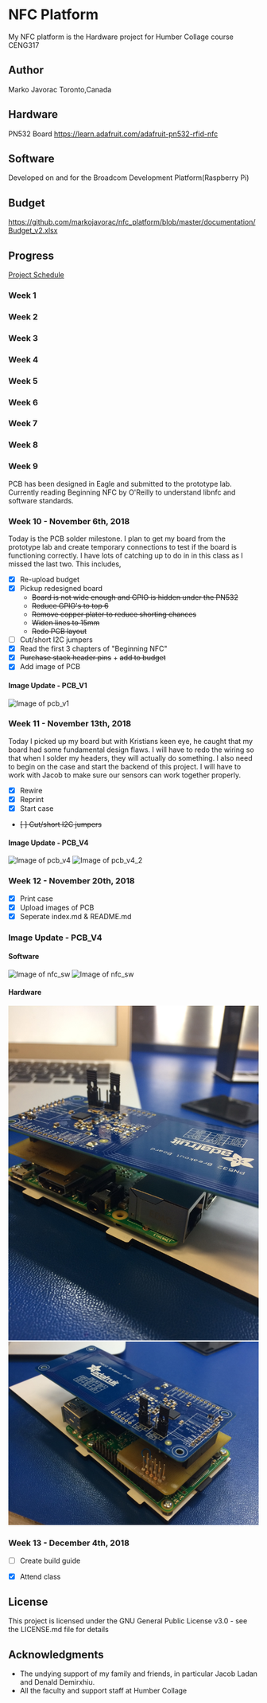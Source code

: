 # NFC Platform
My NFC platform is the Hardware project for Humber Collage course CENG317

## Author
Marko Javorac
Toronto,Canada

## Hardware
PN532 Board
https://learn.adafruit.com/adafruit-pn532-rfid-nfc

## Software
Developed on and for the Broadcom Development Platform(Raspberry Pi)


## Budget
https://github.com/markojavorac/nfc_platform/blob/master/documentation/Budget_v2.xlsx

## Progress
[Project Schedule](temp.com)
### Week 1
### Week 2
### Week 3
### Week 4
### Week 5
### Week 6
### Week 7
### Week 8


### Week 9
PCB has been designed in Eagle and submitted to the prototype lab. Currently reading Beginning NFC by O'Reilly to understand libnfc and software standards.

### Week 10 - November 6th, 2018
Today is the PCB solder milestone. I plan to get my board from the prototype lab and create temporary connections to test if the board is functioning correctly.
I have lots of catching up to do in in this class as I missed the last two. This includes,
- [x] Re-upload budget
- [x] Pickup redesigned board
  * ~~Board is not wide enough and GPIO is hidden under the PN532~~
  * ~~Reduce GPIO's to top 6~~
  * ~~Remove copper plater to reduce shorting chances~~
  * ~~Widen lines to 15mm~~
  * ~~Redo PCB layout~~
- [ ] Cut/short I2C jumpers
- [x] Read the first 3 chapters of "Beginning NFC"
- [x] ~~Purchase stack header pins~~ + ~~add to budget~~
- [x] Add image of PCB
#### Image Update - PCB_V1
![Image of pcb_v1](https://raw.githubusercontent.com/markojavorac/nfc_platform/master/resources/pcb_v1.JPG)

### Week 11 - November 13th, 2018
Today I picked up my board but with Kristians keen eye, he caught that my board had some fundamental design flaws. I will have to redo the wiring so that when I solder my headers, they will actually do something. I also need to begin on the case and start the backend of this project. I will have to work with Jacob to make sure our sensors can work together properly.
- [x] Rewire
- [x] Reprint
- [x] Start case
- ~~[ ] Cut/short I2C jumpers~~

#### Image Update - PCB_V4
![Image of pcb_v4](https://raw.githubusercontent.com/markojavorac/nfc_platform/master/resources/pcb_v4_1.JPG)
![Image of pcb_v4_2](https://raw.githubusercontent.com/markojavorac/nfc_platform/master/resources/pcb_v4_2.JPG)

### Week 12 - November 20th, 2018
- [x] Print case
- [x] Upload images of PCB
- [x] Seperate index.md & README.md

### Image Update - PCB_V4
#### Software
![Image of nfc_sw](https://raw.githubusercontent.com/markojavorac/nfc_platform/master/resources/nfc_sw_1.JPG)
![Image of nfc_sw](https://raw.githubusercontent.com/markojavorac/nfc_platform/master/resources/nfc_sw_2.JPG)

#### Hardware
![Image of nfc_sw](https://raw.githubusercontent.com/markojavorac/nfc_platform/master/resources/pcb_final_1.JPG)
![Image of nfc_sw](https://raw.githubusercontent.com/markojavorac/nfc_platform/master/resources/pcb_final_2.JPG)

### Week 13 - December 4th, 2018
- [ ] Create build guide
- [x] Attend class


## License
This project is licensed under the GNU General Public License v3.0 - see the LICENSE.md file for details

## Acknowledgments
- The undying support of my family and friends, in particular Jacob Ladan and Denald Demirxhiu. 
- All the faculty and support staff at Humber Collage

